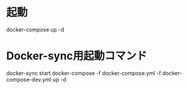 # 起動
docker-compose up -d

# Docker-sync用起動コマンド
docker-sync start
docker-compose -f docker-compose.yml -f docker-compose-dev.yml up -d